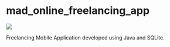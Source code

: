 # mad_online_freelancing_app

![](https://media.giphy.com/media/b06PnVBQLOgO5eYdSh/giphy.gif)

Freelancing Mobile Application developed using Java and SQLite.